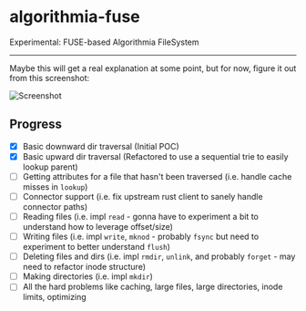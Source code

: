 # algorithmia-fuse
Experimental: FUSE-based Algorithmia FileSystem

---

Maybe this will get a real explanation at some point, but for now, figure it out from this screenshot:

![Screenshot](https://dl.dropboxusercontent.com/u/39033486/Algorithmia/algofs-walking.png)

## Progress
- [x] Basic downward dir traversal (Initial POC)
- [x] Basic upward dir traversal (Refactored to use a sequential trie to easily lookup parent)
- [ ] Getting attributes for a file that hasn't been traversed (i.e. handle cache misses in `lookup`)
- [ ] Connector support (i.e. fix upstream rust client to sanely handle connector paths)
- [ ] Reading files (i.e. impl `read` - gonna have to experiment a bit to understand how to leverage offset/size)
- [ ] Writing files (i.e. impl `write`, `mknod` - probably `fsync` but need to experiment to better understand `flush`)  
- [ ] Deleting files and dirs (i.e. impl `rmdir`, `unlink`, and probably `forget` - may need to refactor inode structure)
- [ ] Making directories (i.e. impl `mkdir`)
- [ ] All the hard problems like caching, large files, large directories, inode limits, optimizing
